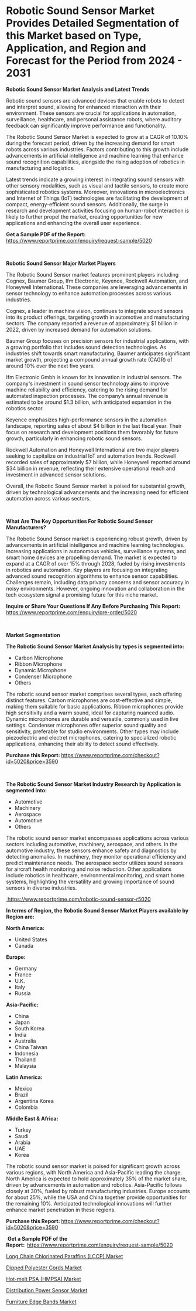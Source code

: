 <p><h1>Robotic Sound Sensor Market Provides Detailed Segmentation of this Market based on Type, Application, and Region and Forecast for the Period from 2024 - 2031</h1></p><p><strong>Robotic Sound Sensor Market Analysis and Latest Trends</strong></p>
<p><p>Robotic sound sensors are advanced devices that enable robots to detect and interpret sound, allowing for enhanced interaction with their environment. These sensors are crucial for applications in automation, surveillance, healthcare, and personal assistance robots, where auditory feedback can significantly improve performance and functionality.</p><p>The Robotic Sound Sensor Market is expected to grow at a CAGR of 10.10% during the forecast period, driven by the increasing demand for smart robots across various industries. Factors contributing to this growth include advancements in artificial intelligence and machine learning that enhance sound recognition capabilities, alongside the rising adoption of robotics in manufacturing and logistics. </p><p>Latest trends indicate a growing interest in integrating sound sensors with other sensory modalities, such as visual and tactile sensors, to create more sophisticated robotics systems. Moreover, innovations in microelectronics and Internet of Things (IoT) technologies are facilitating the development of compact, energy-efficient sound sensors. Additionally, the surge in research and development activities focusing on human-robot interaction is likely to further propel the market, creating opportunities for new applications and enhancing the overall user experience.</p></p>
<p><strong>Get a Sample PDF of the Report:&nbsp;</strong> <a href="https://www.reportprime.com/enquiry/request-sample/5020?utm_campaign=1595&utm_medium=2&utm_source=Github&utm_content=ia&utm_term=18102024&utm_id=robotic-sound-sensor">https://www.reportprime.com/enquiry/request-sample/5020</a></p>
<p>&nbsp;</p>
<p><strong>Robotic Sound Sensor Major Market Players</strong></p>
<p><p>The Robotic Sound Sensor market features prominent players including Cognex, Baumer Group, Ifm Electronic, Keyence, Rockwell Automation, and Honeywell International. These companies are leveraging advancements in sensor technology to enhance automation processes across various industries.</p><p>Cognex, a leader in machine vision, continues to integrate sound sensors into its product offerings, targeting growth in automotive and manufacturing sectors. The company reported a revenue of approximately $1 billion in 2022, driven by increased demand for automation solutions.</p><p>Baumer Group focuses on precision sensors for industrial applications, with a growing portfolio that includes sound detection technologies. As industries shift towards smart manufacturing, Baumer anticipates significant market growth, projecting a compound annual growth rate (CAGR) of around 10% over the next five years.</p><p>Ifm Electronic Gmbh is known for its innovation in industrial sensors. The company's investment in sound sensor technology aims to improve machine reliability and efficiency, catering to the rising demand for automated inspection processes. The company’s annual revenue is estimated to be around $1.3 billion, with anticipated expansion in the robotics sector.</p><p>Keyence emphasizes high-performance sensors in the automation landscape, reporting sales of about $4 billion in the last fiscal year. Their focus on research and development positions them favorably for future growth, particularly in enhancing robotic sound sensors.</p><p>Rockwell Automation and Honeywell International are two major players seeking to capitalize on industrial IoT and automation trends. Rockwell recorded sales of approximately $7 billion, while Honeywell reported around $34 billion in revenue, reflecting their extensive operational reach and investment in advanced sensor solutions.</p><p>Overall, the Robotic Sound Sensor market is poised for substantial growth, driven by technological advancements and the increasing need for efficient automation across various sectors.</p></p>
<p>&nbsp;</p>
<p><strong>What Are The Key Opportunities For Robotic Sound Sensor Manufacturers?</strong></p>
<p><p>The Robotic Sound Sensor market is experiencing robust growth, driven by advancements in artificial intelligence and machine learning technologies. Increasing applications in autonomous vehicles, surveillance systems, and smart home devices are propelling demand. The market is expected to expand at a CAGR of over 15% through 2028, fueled by rising investments in robotics and automation. Key players are focusing on integrating advanced sound recognition algorithms to enhance sensor capabilities. Challenges remain, including data privacy concerns and sensor accuracy in noisy environments. However, ongoing innovation and collaboration in the tech ecosystem signal a promising future for this niche market.</p></p>
<p><strong>Inquire or Share Your Questions If Any Before Purchasing This Report:</strong> <a href="https://www.reportprime.com/enquiry/pre-order/5020?utm_campaign=1595&utm_medium=2&utm_source=Github&utm_content=ia&utm_term=18102024&utm_id=robotic-sound-sensor">https://www.reportprime.com/enquiry/pre-order/5020</a></p>
<p>&nbsp;</p>
<p><strong>Market Segmentation</strong></p>
<p><strong>The Robotic Sound Sensor Market Analysis by types is segmented into:</strong></p>
<p><ul><li>Carbon Microphone</li><li>Ribbon Microphone</li><li>Dynamic Microphone</li><li>Condenser Microphone</li><li>Others</li></ul></p>
<p><p>The robotic sound sensor market comprises several types, each offering distinct features. Carbon microphones are cost-effective and simple, making them suitable for basic applications. Ribbon microphones provide high sensitivity and a warm sound, ideal for capturing nuanced audio. Dynamic microphones are durable and versatile, commonly used in live settings. Condenser microphones offer superior sound quality and sensitivity, preferable for studio environments. Other types may include piezoelectric and electret microphones, catering to specialized robotic applications, enhancing their ability to detect sound effectively.</p></p>
<p><strong>Purchase this Report:&nbsp;</strong><a href="https://www.reportprime.com/checkout?id=5020&price=3590&utm_campaign=1595&utm_medium=2&utm_source=Github&utm_content=ia&utm_term=18102024&utm_id=robotic-sound-sensor">https://www.reportprime.com/checkout?id=5020&price=3590</a></p>
<p>&nbsp;</p>
<p><strong>The Robotic Sound Sensor Market Industry Research by Application is segmented into:</strong></p>
<p><ul><li>Automotive</li><li>Machinery</li><li>Aerospace</li><li>Automotive</li><li>Others</li></ul></p>
<p><p>The robotic sound sensor market encompasses applications across various sectors including automotive, machinery, aerospace, and others. In the automotive industry, these sensors enhance safety and diagnostics by detecting anomalies. In machinery, they monitor operational efficiency and predict maintenance needs. The aerospace sector utilizes sound sensors for aircraft health monitoring and noise reduction. Other applications include robotics in healthcare, environmental monitoring, and smart home systems, highlighting the versatility and growing importance of sound sensors in diverse industries.</p></p>
<p><a href="https://www.reportprime.com/robotic-sound-sensor-r5020?utm_campaign=1595&utm_medium=2&utm_source=Github&utm_content=ia&utm_term=18102024&utm_id=robotic-sound-sensor">&nbsp;https://www.reportprime.com/robotic-sound-sensor-r5020</a></p>
<p><strong>In terms of Region, the Robotic Sound Sensor Market Players available by Region are:</strong></p>
<p>
    <p> <strong> North America: </strong>
        <ul>
            <li>United States</li>
            <li>Canada</li>
        </ul>
        </p> 
    <p> <strong> Europe: </strong>
        <ul>
            <li>Germany</li>
            <li>France</li>
            <li>U.K.</li>
            <li>Italy</li>
            <li>Russia</li>
        </ul>
        </p> 
    <p> <strong> Asia-Pacific: </strong>
        <ul>
            <li>China</li>
            <li>Japan</li>
            <li>South Korea</li>
            <li>India</li>
            <li>Australia</li>
            <li>China Taiwan</li>
            <li>Indonesia</li>
            <li>Thailand</li>
            <li>Malaysia</li>
        </ul>
        </p> 
    <p> <strong> Latin America: </strong>
        <ul>
            <li>Mexico</li>
            <li>Brazil</li>
            <li>Argentina Korea</li>
            <li>Colombia</li>
        </ul>
        </p> 
    <p> <strong> Middle East & Africa: </strong>
        <ul>
            <li>Turkey</li>
            <li>Saudi</li>
            <li>Arabia</li>
            <li>UAE</li>
            <li>Korea</li>
        </ul>
    </p>
    </p>
<p><p>The robotic sound sensor market is poised for significant growth across various regions, with North America and Asia-Pacific leading the charge. North America is expected to hold approximately 35% of the market share, driven by advancements in automation and robotics. Asia-Pacific follows closely at 30%, fueled by robust manufacturing industries. Europe accounts for about 25%, while the USA and China together provide opportunities for the remaining 10%. Anticipated technological innovations will further enhance market penetration in these regions.</p></p>
<p><strong>Purchase this Report: </strong><a href="https://www.reportprime.com/checkout?id=5020&price=3590&utm_campaign=1595&utm_medium=2&utm_source=Github&utm_content=ia&utm_term=18102024&utm_id=robotic-sound-sensor">https://www.reportprime.com/checkout?id=5020&price=3590</a></p>
<p>&nbsp;<strong>Get a Sample PDF of the Report:&nbsp;&nbsp;</strong><a href="https://www.reportprime.com/enquiry/request-sample/5020?utm_campaign=1595&utm_medium=2&utm_source=Github&utm_content=ia&utm_term=18102024&utm_id=robotic-sound-sensor">https://www.reportprime.com/enquiry/request-sample/5020</a></p>
<p><strong></strong></p>
<p><p><a href="https://www.linkedin.com/pulse/long-chain-chlorinated-paraffins-lccp-market-global-maxne?utm_campaign=1595&utm_medium=2&utm_source=Github&utm_content=ia&utm_term=18102024&utm_id=robotic-sound-sensor">Long Chain Chlorinated Paraffins (LCCP) Market</a></p><p><a href="https://www.linkedin.com/pulse/emerging-dipped-polyester-cords-market-opportunities-analysis-xmw3e?utm_campaign=1595&utm_medium=2&utm_source=Github&utm_content=ia&utm_term=18102024&utm_id=robotic-sound-sensor">Dipped Polyester Cords Market</a></p><p><a href="https://www.linkedin.com/pulse/hot-melt-psa-hmpsa-market-research-report-forecast-growth-prospects-gksee?utm_campaign=1595&utm_medium=2&utm_source=Github&utm_content=ia&utm_term=18102024&utm_id=robotic-sound-sensor">Hot-melt PSA (HMPSA) Market</a></p><p><a href="https://github.com/ygfu6u/Market-Research-Report-List-1/blob/main/distribution-power-sensor-market.md?utm_campaign=1595&utm_medium=2&utm_source=Github&utm_content=ia&utm_term=18102024&utm_id=robotic-sound-sensor">Distribution Power Sensor Market</a></p><p><a href="https://www.linkedin.com/pulse/future-furniture-edge-bands-market-global-forecast-vlnve?utm_campaign=1595&utm_medium=2&utm_source=Github&utm_content=ia&utm_term=18102024&utm_id=robotic-sound-sensor">Furniture Edge Bands Market</a></p></p>